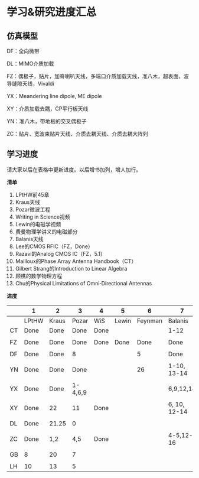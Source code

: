 # 学习&研究进度汇总

## 仿真模型

DF：全向微带

DL：MIMO介质加载

FZ：偶极子，贴片，加脊喇叭天线，多端口介质加载天线，准八木，超表面，波导缝隙天线，Vivaldi

YX：Meandering line dipole, ME dipole

XY：介质加载去耦，CP平行板天线

YN：准八木，带地板的交叉偶极子

ZC：贴片、宽波束贴片天线、介质去耦天线、介质去耦大阵列

## 学习进度

请大家以后在表格中更新进度。以后增书加列，增人加行。

**清单**

1. LPtHW前45章
2. Kraus天线
3. Pozar微波工程
4. Writing in Science视频
5. Lewin的电磁学视频
6. 费曼物理学讲义的电磁部分
7. Balanis天线
8. Lee的CMOS RFIC（FZ，Done）
9. Razavi的Analog CMOS IC（FZ，5.1）
10. Mailloux的Phase Array Antenna Handbook（CT）
11. Gilbert Strang的Introduction to Linear Algebra
12. 顾樵的数学物理方程
13. Chu的Physical Limitations of Omni‐Directional Antennas

**进度**

|      | 1     | 2     | 3     | 4    | 5     | 6       | 7           | 10       | 11     | 12   | 13 |
| ---- | ----- | ----- | ----- | ---- | ----- | ------- | ----------- | -------- | -------- | -------- | -------- |
|      | LPtHW | Kraus | Pozar | WiS  | Lewin | Feynman | Balanis     | Mailloux | Strang | Gu | Chu |
| CT   | Done  | Done  | Done  | Done |       |         | 1-12        |   1-6    |       |       |       |
|      |       |       |       |      |       |         |             |          |          |          |          |
| FZ   | Done  | Done  | Done  | Done | Done  | Done    | Done        |  | 32    | Done | 0.5 |
|      |       |       |       |      |       |         |             |          |          |          |          |
| DF   | Done  | Done  | 8     |      |       | 5       |     Done    |          |          |          |          |
|      |       |       |       |      |       |         |             |          |          |          |          |
| YN   | Done  | Done  | Done  |      |       | 26      |1-10, 13-14  |          |          |          |          |
|      |       |       |       |      |       |         |             |          |          |          |          |
| YX   | Done  | Done  |1-4,6,9|      |       |         | 6,9,12,14   |          |          |          |          |
|      |       |       |       |      |       |         |             |          |          |          |          |
| XY   | Done  | 22    | 11    | Done |       |         | 6, 10, 12-14           |          |          |          |          |
|      |       |       |       |      |       |         |             |          |          |          |          |
| DL   | Done  | 21.25 | 0     |      |       |         |             |          |          |          |          |
|      |       |       |       |      |       |         |             |          |          |          |          |
| ZC   | Done  | 1,2 | 4,5  | Done |       |         | 4-5,12-16         |          |          |          |          |
|      |       |       |       |      |       |         |             |          |          |          |          |
| GB   | 8     |20     | 7     |      |       |         |             |          |          |          |          |
|      |       |       |       |      |       |         |             |          |          |          |          |
| LH   |  10   | 13    | 5     |      |       |         |             |          |          |          |          |